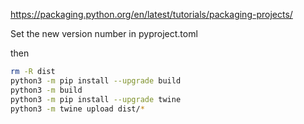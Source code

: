 https://packaging.python.org/en/latest/tutorials/packaging-projects/

Set the new version number in pyproject.toml

then
```bash
rm -R dist
python3 -m pip install --upgrade build
python3 -m build
python3 -m pip install --upgrade twine
python3 -m twine upload dist/*
```
